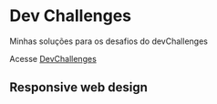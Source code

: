 # Dev Challenges
 Minhas soluções para os desafios do devChallenges
 <p>Acesse <a href="https://devchallenges.io/">DevChallenges</a></p>

 ## Responsive web design
 
